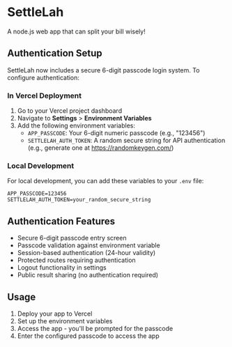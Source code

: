 # SettleLah

A node.js web app that can split your bill wisely!

## Authentication Setup

SettleLah now includes a secure 6-digit passcode login system. To configure authentication:

### In Vercel Deployment

1. Go to your Vercel project dashboard
2. Navigate to **Settings** > **Environment Variables**
3. Add the following environment variables:
   - `APP_PASSCODE`: Your 6-digit numeric passcode (e.g., "123456")
   - `SETTLELAH_AUTH_TOKEN`: A random secure string for API authentication (e.g., generate one at https://randomkeygen.com/)

### Local Development

For local development, you can add these variables to your `.env` file:

```
APP_PASSCODE=123456
SETTLELAH_AUTH_TOKEN=your_random_secure_string
```

## Authentication Features

- Secure 6-digit passcode entry screen
- Passcode validation against environment variable
- Session-based authentication (24-hour validity)
- Protected routes requiring authentication
- Logout functionality in settings
- Public result sharing (no authentication required)

## Usage

1. Deploy your app to Vercel
2. Set up the environment variables
3. Access the app - you'll be prompted for the passcode
4. Enter the configured passcode to access the app
